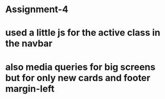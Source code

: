# Assignment-4

# used a little js for the active class in the navbar

# also media queries for big screens but for only new cards and footer margin-left
